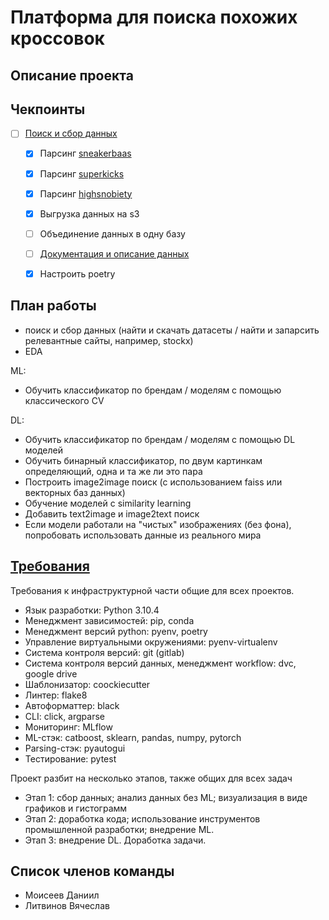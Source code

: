 # Платформа для поиска похожих кроссовок

## Описание проекта

## Чекпоинты

- [ ] [Поиск и сбор данных](https://docs.google.com/document/d/1ZiSaJdyIBDxR2tN6hkaq2Dc5KgajTxphSlj7CzCoUAg)
  - [x] Парсинг [sneakerbaas](https://www.sneakerbaas.com)
  - [x] Парсинг [superkicks](https://www.superkicks.in)
  - [x] Парсинг [highsnobiety](https://www.highsnobiety.com)

  - [x] Выгрузка данных на s3
  - [ ] Объединение данных в одну базу
  - [ ] [Документация и описание данных](notes/data.md)
  - [x] Настроить poetry

## План работы

- поиск и сбор данных (найти и скачать датасеты / найти и запарсить релевантные сайты, например, stockx)
- EDA

ML:

- Обучить классификатор по брендам / моделям с помощью классического CV

DL:

- Обучить классификатор по брендам / моделям с помощью DL моделей
- Обучить бинарный классификатор, по двум картинкам определяющий, одна и та же ли это пара
- Построить image2image поиск (с использованием faiss или векторных баз данных)
- Обучение моделей с similarity learning
- Добавить text2image и image2text поиск
- Если модели работали на "чистых" изображениях (без фона), попробовать использовать данные из реального мира

## [Требования](https://docs.google.com/document/d/1Gdz3_W7x7L9Ff1-Sl61Cv3L6GHBiceH863Vn1ucXzjU/edit)

Требования к инфраструктурной части общие для всех проектов.

- Язык разработки: Python 3.10.4
- Менеджмент зависимостей: pip, conda
- Менеджмент версий python: pyenv, poetry
- Управление виртуальными окружениями: pyenv-virtualenv
- Система контроля версий: git (gitlab)
- Система контроля версий данных, менеджмент workflow: dvc, google drive
- Шаблонизатор: coockiecutter
- Линтер: flake8
- Автоформаттер: black
- CLI: click, argparse
- Мониторинг: MLflow
- ML-стэк: catboost, sklearn, pandas, numpy, pytorch
- Parsing-стэк: pyautogui
- Тестирование: pytest

Проект разбит на несколько этапов, также общих для всех задач

- Этап 1: сбор данных; анализ данных без ML; визуализация в виде графиков и гистограмм
- Этап 2: доработка кода; использование инструментов промышленной разработки; внедрение ML.
- Этап 3: внедрение DL. Доработка задачи.

## Список членов команды

- Моисеев Даниил
- Литвинов Вячеслав
